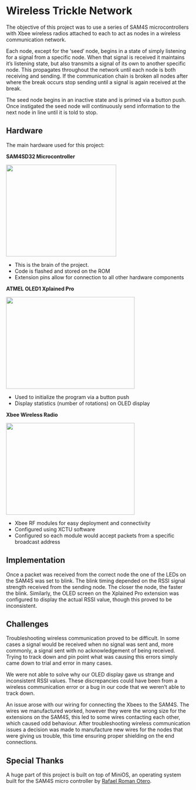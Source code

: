 # Wireless Trickle Network
The objective of this project was to use a series of SAM4S microcontrollers with Xbee wireless radios attached to each to act as nodes in a wireless communication network.

Each node, except for the ‘seed’ node, begins in a state of simply listening for a signal from a specific node. When that signal is received it maintains it’s listening state, but also transmits a signal of its own to another specific node. This propagates throughout the network until each node is both receiving and sending. If the communication chain is broken all nodes after where the break occurs stop sending until a signal is again received at the break.

The seed node begins in an inactive state and is primed via a button push. Once instigated the seed node will continuously send information to the next node in line until it is told to stop.

## Hardware

The main hardware used for this project:

**SAM4SD32 Microcontroller**

<img src="https://mdrakos.github.io/images/sam4s.png" width="300" height="250">

* This is the brain of the project.
* Code is flashed and stored on the ROM
* Extension pins allow for connection to all other hardware components

**ATMEL OLED1 Xplained Pro**

<img src="https://mdrakos.github.io/images/oled.png" width="350" height="250">

* Used to initialize the program via a button push
* Display statistics (number of rotations) on OLED display

**Xbee Wireless Radio**

<img src="https://mdrakos.github.io/images/xbee-ant.png" width="350" height="250">

* Xbee RF modules for easy deployment and connectivity
* Configured using XCTU software
* Configured so each module would accept packets from a specific broadcast address


## Implementation
Once a packet was received from the correct node the one of the LEDs on the SAM4S was set to blink. The blink timing depended on the RSSI signal strength received from the sending node. The closer the node, the faster the blink. Similarly, the OLED screen on the Xplained Pro extension was configured to display the actual RSSI value, though this proved to be inconsistent.

## Challenges
Troubleshooting wireless communication proved to be difficult. In some cases a signal would be received when no signal was sent and, more commonly, a signal sent with no acknowledgement of being received. Trying to track down and pin point what was causing this errors simply came down to trial and error in many cases.

We were not able to solve why our OLED display gave us strange and inconsistent RSSI values. These discrepancies could have been from a wireless communication error or a bug in our code that we weren’t able to track down.

An issue arose with our wiring for connecting the Xbees to the SAM4S. The wires we manufactured worked, however they were the wrong size for the extensions on the SAM4S, this led to some wires contacting each other, which caused odd behaviour. After troubleshooting wireless communication issues a decision was made to manufacture new wires for the nodes that were giving us trouble, this time ensuring proper shielding on the end connections.

## Special Thanks
A huge part of this project is built on top of MiniOS, an operating system built for the SAM4S micro controller by [Rafael Roman Otero](http://embedntks.com/author/romanot/).
